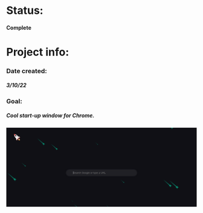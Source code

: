 # Status:
#### Complete
# Project info:
### Date created:
##### 3/10/22
### Goal:
##### Cool start-up window for Chrome.

![Example of project](https://github.com/coltonk1/Code/blob/main/Default%20Browser%20Rocket/example-image.png)